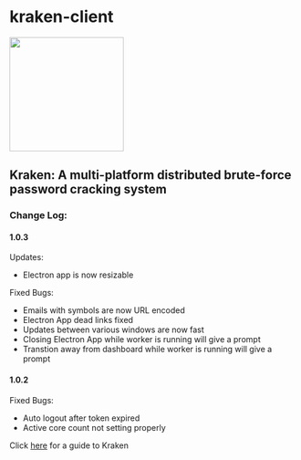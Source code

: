 # kraken-client
<img width="200" src="https://github.com/arcaneiceman/kraken-client/blob/master/src/assets/kraken-logo.png"/>


## Kraken: A multi-platform distributed brute-force password cracking system

### Change Log:

#### 1.0.3
Updates:
- Electron app is now resizable

Fixed Bugs:
- Emails with symbols are now URL encoded
- Electron App dead links fixed
- Updates between various windows are now fast
- Closing Electron App while worker is running will give a prompt
- Transtion away from dashboard while worker is running will give a prompt

#### 1.0.2
Fixed Bugs:
- Auto logout after token expired
- Active core count not setting properly

Click <a href="https://kraken.work/help">here</a> for a guide to Kraken

